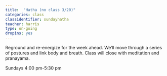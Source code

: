 ```yaml
---
title:  "Hatha (no class 3/20)"
categories: class
classidentifier: sundayhatha
teacher: harris
type: on-going
dropins: yes
---
```

Reground and re-energize for the week ahead. We’ll move through a series of postures and link body and breath. Class will close with meditation and pranayama.

Sundays 4:00 pm-5:30 pm
